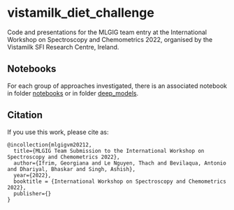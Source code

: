 # vistamilk_diet_challenge
Code and presentations for the MLGIG team entry at the International Workshop on Spectroscopy and Chemometrics 2022, 
organised by the Vistamilk SFI Research Centre, Ireland.

## Notebooks
For each group of approaches investigated, there is an associated notebook in folder [notebooks](https://github.com/mlgig/vistamilk_diet_challenge/tree/main/notebooks) or in folder [deep_models](https://github.com/mlgig/vistamilk_diet_challenge/tree/main/deep_models).

## Citation
If you use this work, please cite as:
```
@incollection{mlgigvm20212,
  title={MLGIG Team Submission to the International Workshop on Spectroscopy and Chemometrics 2022},
  author={Ifrim, Georgiana and Le Nguyen, Thach and Bevilaqua, Antonio and Dhariyal, Bhaskar and Singh, Ashish},
  year={2022},
  booktitle = {International Workshop on Spectroscopy and Chemometrics 2022},
  publisher={}
}
```
